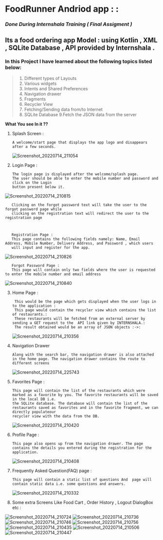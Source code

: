 # FoodRunner Andriod app :  :               
### *Done During Internshala Training ( Final Assigment )*
## Its a food ordering app Model :         using Kotlin , XML , SQLite  Database , API provided by Internshala .

### In this Project I have learned about the following topics listed below: 
 
   >1. Different types of Layouts
   >2. Various widgets
   >3. Intents and Shared Preferences
   >4. Navigation drawer
   >5. Fragments
   >6. Recycler View
   >7. Fetching/Sending data from/to Internet
   >8. SQLite Database
   >9.Fetch the JSON data from the server
>

**What You see In it ??**

1. Splash Screen :
      
       A welcome/start page that displays the app logo and disappears after a few seconds.
    ![Screenshot_20220714_211054](https://user-images.githubusercontent.com/87073574/179040277-76885ce8-b046-4078-bda6-f33d61281f26.png)

       
       
2. Login Page :

       The login page is displayed after the welcome/splash page. 
       The user should be able to enter the mobile number and password and click on the Login
       button present below it.
       
  ![Screenshot_20220714_210815](https://user-images.githubusercontent.com/87073574/179041422-be84960d-7b18-4cbc-aae0-0d49960facbb.png)

       
       Clicking on the forgot password text will take the user to the forgot password page while 
       clicking on the registration text will redirect the user to the registration page
       
 
       
       Registration Page : 
       This page contains the following fields namely: Name, Email Address, Mobile Number, Delivery Address, and Password , which users 
       will input and register for the app.
       
  ![Screenshot_20220714_210826](https://user-images.githubusercontent.com/87073574/179049733-6115dd05-0388-4521-8230-d18cc4b02109.png)
       
       
       Forgot Password Page : 
       This page will contain only two fields where the user is requested to enter the mobile number and email address
  
  ![Screenshot_20220714_210840](https://user-images.githubusercontent.com/87073574/179042761-5d6a0102-0158-4ea8-9ce3-170614945e69.png)

       
       
       
       
3. Home Page :

        This would be the page which gets displayed when the user logs in to the application :
        This page would contain the recycler view which contains the list of restaurants.:
        These restaurants will be fetched from an external server by sending a GET request to the  API link given by INTERNSHALA.:
        The result obtained would be an array of JSON objects :->:
        
    ![Screenshot_20220714_210356](https://user-images.githubusercontent.com/87073574/179043309-0e35d005-849e-4a5e-b291-f3b16bce21fa.png)
       
       
4. Navigation Drawer

       Along with the search bar, the navigation drawer is also attached in the home page. The navigation drawer contains the route to different screens
       
    ![Screenshot_20220714_225743](https://user-images.githubusercontent.com/87073574/179047195-2b13e25c-a888-4f4f-99ed-5f567d210c45.png)

       
5. Favorites Page :

       This page will contain the list of the restaurants which were marked as a favorite by you. The favorite restaurants will be saved in the local DB i.e.
       the SQLite database. The database will contain the list of the restaurants saved as favorites and in the favorite fragment, we can directly populateour 
       recycler view with the data from the DB.
     ![Screenshot_20220714_210420](https://user-images.githubusercontent.com/87073574/179047296-9cad791b-8884-4b76-9782-7ae289022926.png)
       
6. Profile Page :

       This page also opens up from the navigation drawer. The page contains the details you entered during the registration for the application.
    ![Screenshot_20220714_210408](https://user-images.githubusercontent.com/87073574/179047702-b24e59d7-1457-45ad-a539-35eff4fdd0e1.png)

       
6. Frequently Asked Question(FAQ) page : 

       This page will contain a static list of questions And  page will contain static data i.e. some questions and answers.
   ![Screenshot_20220714_210332](https://user-images.githubusercontent.com/87073574/179047760-9c227b6b-f6d8-4cf8-9719-fbd780091b26.png)
  
       
6. Some extra Screens Like Food Cart , Order History , Logout DialogBox etc :

 ![Screenshot_20220714_210724](https://user-images.githubusercontent.com/87073574/179048179-a667e9a5-cb0c-4421-af58-19aae99bfbc0.png)
![Screenshot_20220714_210736](https://user-images.githubusercontent.com/87073574/179048194-ad453266-8320-4a06-8fa4-3cb01a9e362a.png)
![Screenshot_20220714_210746](https://user-images.githubusercontent.com/87073574/179048204-73081103-f3c1-40a0-8c08-150f0ba601c4.png)
![Screenshot_20220714_210756](https://user-images.githubusercontent.com/87073574/179048221-27c4d104-74ca-4bdb-a639-22df5c6c7c28.png)
![Screenshot_20220714_210435](https://user-images.githubusercontent.com/87073574/179048242-74f2de26-ece1-439f-963f-92bf65666780.png)
![Screenshot_20220714_210506](https://user-images.githubusercontent.com/87073574/179048250-df8df5f3-5173-48ab-be62-9de40133c51f.png)
![Screenshot_20220714_210447](https://user-images.githubusercontent.com/87073574/179048260-3f57e196-d4c1-47b4-9b36-8fb8e7e47081.png)


       
       
       
   

